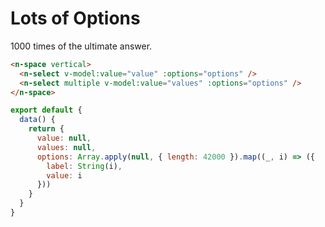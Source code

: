 # Lots of Options

1000 times of the ultimate answer.

```html
<n-space vertical>
  <n-select v-model:value="value" :options="options" />
  <n-select multiple v-model:value="values" :options="options" />
</n-space>
```

```js
export default {
  data() {
    return {
      value: null,
      values: null,
      options: Array.apply(null, { length: 42000 }).map((_, i) => ({
        label: String(i),
        value: i
      }))
    }
  }
}
```
